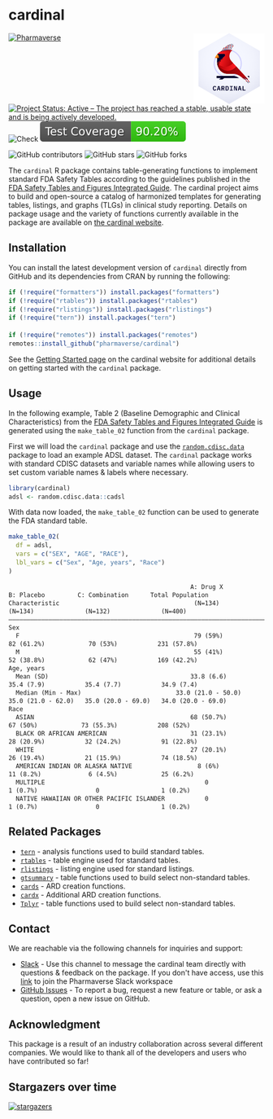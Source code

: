 # cardinal

<a href='https://pharmaverse.github.io/cardinal/'><img src="quarto/assets/images/logo/cardinal.png" align="right" height="139" style="max-width: 100%;"/></a>

<!-- start badges -->
[![Pharmaverse](https://pharmaverse.org/shields/cardinal.svg)](https://pharmaverse.org)
[![Project Status: Active – The project has reached a stable, usable state and is being actively developed.](https://www.repostatus.org/badges/latest/active.svg)](https://www.repostatus.org/#active)
![Check](https://github.com/pharmaverse/cardinal/actions/workflows/check.yaml/badge.svg)
![Test Coverage](https://raw.githubusercontent.com/pharmaverse/cardinal/_xml_coverage_reports/data/main/badge.svg)

![GitHub contributors](https://img.shields.io/github/contributors/pharmaverse/cardinal)
![GitHub stars](https://img.shields.io/github/stars/pharmaverse/cardinal?style=social)
![GitHub forks](https://img.shields.io/github/forks/pharmaverse/cardinal?style=social)
<!-- end badges -->

The `cardinal` R package contains table-generating functions to implement standard FDA Safety Tables according to the guidelines published in the [FDA Safety Tables and Figures Integrated Guide](https://downloads.regulations.gov/FDA-2022-N-1961-0046/attachment_1.pdf). The cardinal project aims to build and open-source a catalog of harmonized templates for generating tables, listings, and graphs (TLGs) in clinical study reporting. Details on package usage and the variety of functions currently available in the package are available on [the cardinal website](https://pharmaverse.github.io/cardinal/).

## Installation

You can install the latest development version of `cardinal` directly from GitHub and its dependencies from CRAN by running the following:

```r
if (!require("formatters")) install.packages("formatters")
if (!require("rtables")) install.packages("rtables")
if (!require("rlistings")) install.packages("rlistings")
if (!require("tern")) install.packages("tern")

if (!require("remotes")) install.packages("remotes")
remotes::install_github("pharmaverse/cardinal")
```

See the [Getting Started page](https://pharmaverse.github.io/cardinal/quarto/getting_started.html) on the cardinal website for additional details on getting started with the `cardinal` package.

## Usage

In the following example, Table 2 (Baseline Demographic and Clinical Characteristics) from the [FDA Safety Tables and Figures Integrated Guide](https://downloads.regulations.gov/FDA-2022-N-1961-0046/attachment_1.pdf) is generated using the `make_table_02` function from the `cardinal` package.

First we will load the `cardinal` package and use the [`random.cdisc.data`](https://github.com/insightsengineering/random.cdisc.data) package to load an example ADSL dataset. The `cardinal` package works with standard CDISC datasets and variable names while allowing users to set custom variable names & labels where necessary.

```r
library(cardinal)
adsl <- random.cdisc.data::cadsl
```

With data now loaded, the `make_table_02` function can be used to generate the FDA standard table.

```r
make_table_02(
  df = adsl,
  vars = c("SEX", "AGE", "RACE"),
  lbl_vars = c("Sex", "Age, years", "Race")
)
```

<!-- markdownlint-disable -->
```
                                                  A: Drug X            B: Placebo         C: Combination      Total Population 
Characteristic                                     (N=134)              (N=134)              (N=132)              (N=400)      
———————————————————————————————————————————————————————————————————————————————————————————————————————————————————————————————
Sex                                                                                                                            
  F                                                79 (59%)            82 (61.2%)            70 (53%)           231 (57.8%)    
  M                                                55 (41%)            52 (38.8%)            62 (47%)           169 (42.2%)    
Age, years                                                                                                                     
  Mean (SD)                                       33.8 (6.6)           35.4 (7.9)           35.4 (7.7)           34.9 (7.4)    
  Median (Min - Max)                          33.0 (21.0 - 50.0)   35.0 (21.0 - 62.0)   35.0 (20.0 - 69.0)   34.0 (20.0 - 69.0)
Race                                                                                                                           
  ASIAN                                           68 (50.7%)            67 (50%)            73 (55.3%)           208 (52%)     
  BLACK OR AFRICAN AMERICAN                       31 (23.1%)           28 (20.9%)           32 (24.2%)           91 (22.8%)    
  WHITE                                           27 (20.1%)           26 (19.4%)           21 (15.9%)           74 (18.5%)    
  AMERICAN INDIAN OR ALASKA NATIVE                  8 (6%)             11 (8.2%)             6 (4.5%)            25 (6.2%)     
  MULTIPLE                                            0                 1 (0.7%)                0                 1 (0.2%)     
  NATIVE HAWAIIAN OR OTHER PACIFIC ISLANDER           0                 1 (0.7%)                0                 1 (0.2%)     
```
<!-- markdownlint-restore -->



## Related Packages

* [`tern`](https://insightsengineering.github.io/tern/main/) - analysis functions used to build standard tables.
* [`rtables`](https://insightsengineering.github.io/rtables/main/) - table engine used for standard tables.
* [`rlistings`](https://insightsengineering.github.io/rlistings/main/) - listing engine used for standard listings.
* [`gtsummary`](https://www.danieldsjoberg.com/gtsummary/) - table functions used to build select non-standard tables.
* [`cards`](https://insightsengineering.github.io/cards/) - ARD creation functions.
* [`cardx`](https://insightsengineering.github.io/cardx/) - Additional ARD creation functions.
* [`Tplyr`](https://github.com/atorus-research/Tplyr) - table functions used to build select non-standard tables.

## Contact

We are reachable via the following channels for inquiries and support:

* [Slack](https://app.slack.com/client/T028PB489D3/C04MQS12MND) - Use this channel to message the cardinal team directly with questions & feedback on the package. If you don't have access, use this [link](https://join.slack.com/t/pharmaverse/shared_invite/zt-yv5atkr4-Np2ytJ6W_QKz_4Olo7Jo9A) to join the Pharmaverse Slack workspace
* [GitHub Issues](https://github.com/pharmaverse/cardinal/issues/new/choose) - To report a bug, request a new feature or table, or ask a question, open a new issue on GitHub.

## Acknowledgment

This package is a result of an industry collaboration across several different companies. We would like to thank all of the developers and users who have contributed so far!

## Stargazers over time

[![stargazers](https://starchart.cc/pharmaverse/cardinal.svg)](https://starchart.cc/pharmaverse/cardinal)

